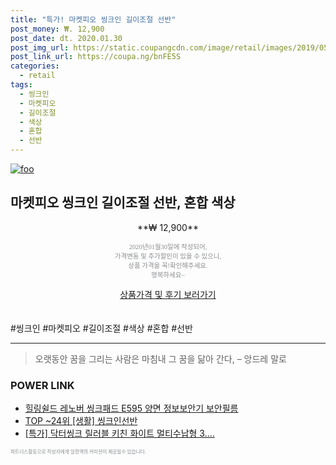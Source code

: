 ```yaml
--- 
title: "특가! 마켓피오 씽크인 길이조절 선반" 
post_money: ₩. 12,900 
post_date: dt. 2020.01.30 
post_img_url: https://static.coupangcdn.com/image/retail/images/2019/05/15/11/6/ab08ba54-52cd-44b8-bd67-36c6066ac472.jpg 
post_link_url: https://coupa.ng/bnFE5S 
categories: 
  - retail 
tags: 
  - 씽크인 
  - 마켓피오 
  - 길이조절 
  - 색상 
  - 혼합 
  - 선반 
--- 
```

[![foo](https://static.coupangcdn.com/image/retail/images/2019/05/15/11/6/ab08ba54-52cd-44b8-bd67-36c6066ac472.jpg)](https://coupa.ng/bnFE5S) 

## 마켓피오 씽크인 길이조절 선반, 혼합 색상 
<p style="text-align: center;">**₩ 12,900**</p> 
<p style="text-align: center;"><span style="color: #898c8f; font-family: Georgia,Times,serif; font-size: 0.75em;">2020년01월30일에 작성되어, <br>가격변동 및 추가할인이 있을 수 있으니,<br> 상품 가격을 꼭!확인해주세요.<br>행복하세요~</span> 
</p>	 
<div markdown="0" style="text-align: center;"><a href="https://coupa.ng/bnFE5S" class="btn btn--success">상품가격 및 후기 보러가기</a></div> 
<br><br> 
  #씽크인 #마켓피오 #길이조절 #색상 #혼합 #선반 
<hr> 

> 오랫동안 꿈을 그리는 사람은 마침내 그 꿈을 닮아 간다, – 앙드레 말로 


### POWER LINK

* <a href="https://blog.naver.com/santokki14/221787729255" target="_blank">힐링쉴드 레노버 씽크패드 E595 양면 정보보안기 보안필름</a>
* <a href="https://blog.naver.com/an0733/221789734207" target="_blank"> TOP ~24위 [생활] 씽크인선반</a>
* <a href="https://blog.naver.com/an0733/221786463963" target="_blank">[특가] 닥터씽크 릴러블 키친 화이트 멀티수납형 3....</a>

<span style="color: #898c8f; font-family: Georgia,Times,serif; font-size: 0.55em;">파트너스활동으로 작성자에게 일정액의 커미션이 제공될수 있습니다.</span> 
